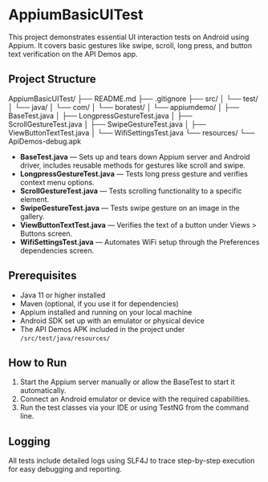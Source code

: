 # AppiumBasicUITest

This project demonstrates essential UI interaction tests on Android using Appium. It covers basic gestures like swipe, scroll, long press, and button text verification on the API Demos app.

## Project Structure
AppiumBasicUITest/
├── README.md
├── .gitignore
├── src/
│ └── test/
│ └── java/
│ └── com/
│ └── boratest/
│ └── appiumdemo/
│ ├── BaseTest.java
│ ├── LongpressGestureTest.java
│ ├── ScrollGestureTest.java
│ ├── SwipeGestureTest.java
│ ├── ViewButtonTextTest.java
│ └── WifiSettingsTest.java
└── resources/
└── ApiDemos-debug.apk


- **BaseTest.java** — Sets up and tears down Appium server and Android driver, includes reusable methods for gestures like scroll and swipe.
- **LongpressGestureTest.java** — Tests long press gesture and verifies context menu options.
- **ScrollGestureTest.java** — Tests scrolling functionality to a specific element.
- **SwipeGestureTest.java** — Tests swipe gesture on an image in the gallery.
- **ViewButtonTextTest.java** — Verifies the text of a button under Views > Buttons screen.
- **WifiSettingsTest.java** — Automates WiFi setup through the Preferences dependencies screen.

## Prerequisites
- Java 11 or higher installed
- Maven (optional, if you use it for dependencies)
- Appium installed and running on your local machine
- Android SDK set up with an emulator or physical device
- The API Demos APK included in the project under `/src/test/java/resources/`

## How to Run
1. Start the Appium server manually or allow the BaseTest to start it automatically.
2. Connect an Android emulator or device with the required capabilities.
3. Run the test classes via your IDE or using TestNG from the command line.

## Logging
All tests include detailed logs using SLF4J to trace step-by-step execution for easy debugging and reporting.

